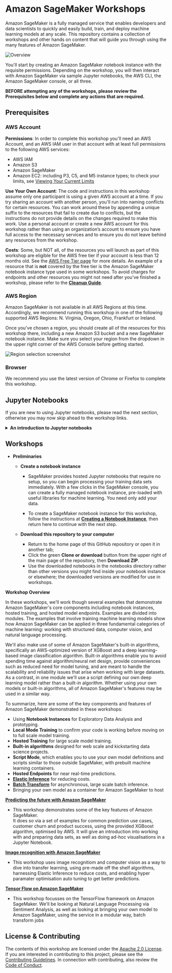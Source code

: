 # Amazon SageMaker Workshops

Amazon SageMaker is a fully managed service that enables developers and data scientists to quickly and easily build, train, and deploy machine learning models at any scale. This repository contains a collection of workshops and other hands on content that will guide you through using the many features of Amazon SageMaker.  

![Overview](./images/overview.png)

You'll start by creating an Amazon SageMaker notebook instance with the requisite permissions. Depending on the workshop, you will then interact with Amazon SageMaker via sample Jupyter notebooks, the AWS CLI, the Amazon SageMaker console, or all three. 

**BEFORE attempting any of the workshops, please review the Prerequisites below and complete any actions that are required.**

## Prerequisites

### AWS Account

**Permissions**: In order to complete this workshop you'll need an AWS Account, and an AWS IAM user in that account with at least full permissions to the following AWS services: 

- AWS IAM
- Amazon S3
- Amazon SageMaker
- Amazon EC2:  including P3, C5, and M5 instance types; to check your limits, see [Viewing Your Current Limits](https://docs.aws.amazon.com/AWSEC2/latest/UserGuide/ec2-resource-limits.html)

**Use Your Own Account**: The code and instructions in this workshop assume only one participant is using a given AWS account at a time. If you try sharing an account with another person, you'll run into naming conflicts for certain resources. You can work around these by appending a unique suffix to the resources that fail to create due to conflicts, but the instructions do not provide details on the changes required to make this work. Use a personal account or create a new AWS account for this workshop rather than using an organization’s account to ensure you have full access to the necessary services and to ensure you do not leave behind any resources from the workshop.

**Costs**: Some, but NOT all, of the resources you will launch as part of this workshop are eligible for the AWS free tier if your account is less than 12 months old. See the [AWS Free Tier page](https://aws.amazon.com/free/) for more details. An example of a resource that is **not** covered by the free tier is the Amazon SageMaker notebook instance type used in some workshops. To avoid charges for endpoints and other resources you might not need after you've finished a workshop, please refer to the [**Cleanup Guide**](./CleanupGuide). 


### AWS Region

Amazon SageMaker is not available in all AWS Regions at this time.  Accordingly, we recommend running this workshop in one of the following supported AWS Regions:  N. Virginia, Oregon, Ohio, Frankfurt or Ireland.

Once you've chosen a region, you should create all of the resources for this workshop there, including a new Amazon S3 bucket and a new SageMaker notebook instance. 
Make sure you select your region from the dropdown in the upper right corner of the AWS Console before getting started.

![Region selection screenshot](./images/region-selection.png)


### Browser

We recommend you use the latest version of Chrome or Firefox to complete this workshop.

## Jupyter Notebooks

If you are new to using Jupyter notebooks, please read the next section, otherwise you may now skip ahead to the workshop links.

<details>
<summary><strong>An introduction to Jupyter notebooks</strong></summary><p>

Jupyter is an open-source web application that allows you to create and share documents that contain live code, equations, visualizations and narrative text. Uses include: data cleaning and transformation, numerical simulation, statistical modeling, data visualization, machine learning, and much more. With respect to code, it can be thought of as a web-based IDE that executes code on the server it is running on instead of locally. 

There are two main types of "cells" in a notebook:  code cells, and "markdown" cells with explanatory text. You will be running the code cells.  These are distinguished by having "In" next to them in the left margin next to the cell, and a greyish background.  Markdown cells lack "In" and have a white background. In the screenshot below, the upper cell is a markdown cell, while the lower cell is a code cell:

![Cells](./images/cells.png)

To run a code cell, simply click in it, then either click the **Run Cell** button in the notebook's toolbar, or use Control+Enter from your computer's keyboard. It may take a few seconds to a few minutes for a code cell to run. You can determine whether a cell is running by examining the `In[]:` indicator in the left margin next to each cell:  a cell will show `In [*]:` when running, and `In [a number]:` when complete.

Please run each code cell in order, and **only once**, to avoid repeated operations.  For example, running the same training job cell twice might create two training jobs, possibly exceeding your service limits.
</p></details>


## Workshops

- **Preliminaries**

    - **Create a notebook instance**
        - SageMaker provides hosted Jupyter notebooks that require no setup, so you can begin processing your training data sets immediately. With a few clicks in the SageMaker console, you can create a fully managed notebook instance, pre-loaded with useful libraries for machine learning. You need only add your data.

        - To create a SageMaker notebook instance for this workshop, follow the instructions at [**Creating a Notebook Instance**](./NotebookCreation), then return here to continue with the next step.

    - **Download this repository to your computer**
        - Return to the home page of this GitHub repository or open it in another tab;
        - Click the green **Clone or download** button from the upper right of the main page of the repository, then **Download ZIP**.
        - Use the downloaded notebooks in the notebooks directory rather than other versions you might find inside your notebook instance or elsewhere; the downloaded versions are modified for use in workshops.  

**Workshop Overview**

In these workshops, we'll work though several examples that demonstrate Amazon SageMaker's core components including notebook instances, hosted training, and hosted model endpoints.  Examples are divided into modules. The examples that involve training machine learning models show how Amazon SageMaker can be applied in three fundamental categories of machine learning:  working with structured data, computer vision, and natural language processing.  

We'll also make use of some of Amazon SageMaker's built-in algorithms, specifically an AWS-optimized version of XGBoost and a deep learning-based image classification algorithm.  Built-in algorithms enable you to avoid spending time against algorithm/neural net design, provide conveniences such as reduced need for model tuning, and are meant to handle the scalability and reliability issues that arise when working with large datasets.  As a contrast, in one module we'll use a script defining our own deep learning model rather than a built-in algorithm.  Whether using your own models or built-in algorithms, all of Amazon SageMaker's features may be used in a similar way.  

To summarize, here are some of the key components and features of Amazon SageMaker demonstrated in these workshops:

- Using **Notebook Instances** for Exploratory Data Analysis and prototyping.
- **Local Mode Training** to confirm your code is working before moving on to full scale model training.
- **Hosted Training** for large scale model training.
- **Built-in algorithms** designed for web scale and kickstarting data science projects.
- **Script Mode**, which enables you to use your own model definitions and scripts similar to those outside SageMaker, with prebuilt machine learning containers.
- **Hosted Endpoints** for near real-time predictions.
- [**Elastic Inference**](https://aws.amazon.com/machine-learning/elastic-inference/) for reducing costs.
- [**Batch Transform**](https://docs.aws.amazon.com/sagemaker/latest/dg/how-it-works-batch.html) for asynchronous, large scale batch inference.
- Bringing your own model as a container for Amazon SageMaker to host

[**Predicting the future with Amazon SageMaker**](Workshop1) 
- This workshop demonstrates some of the key features of Amazon SageMaker.  
    It does so via a set of examples for common prediction use cases, customer churn and product success, using the provided XGBoost algorithm, optimised by AWS. It will give an introduction into working with and preparing data sets, as well as doing ad-hoc visualisations in a Jupyter Notebook.

[**Image recognition with Amazon SageMaker**](Workshop2)
- This workshop uses image recognitiom and computer vision as a way to dive into transfer learning, using pre-made off the shelf algorithms, harnessing Elastic Inference to reduce costs, and enabling hyper paramater optimisation auto tuning to get better predictions.

[**Tensor Flow on Amazon SageMaker**](Workshop3) 
- This workshop focusses on the TensorFlow framework on Amazon SageMaker. We'll be looking at Natural Language Processing via Sentiment Analysis, as well as looking at bringing your own model to Amazon SageMaker, using the service in a modular way, batch transform jobs


## License & Contributing

The contents of this workshop are licensed under the [Apache 2.0 License](./LICENSE). 
If you are interested in contributing to this project, please see the [Contributing Guidelines](./contributing/CONTRIBUTING.md).  In connection with contributing, also review the [Code of Conduct](./contributing/CODE_OF_CONDUCT.md).


